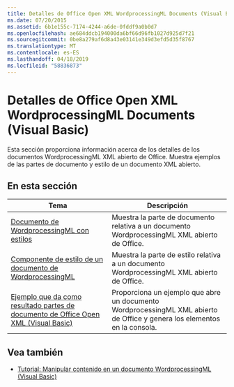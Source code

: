 ```yaml
---
title: Detalles de Office Open XML WordprocessingML Documents (Visual Basic)
ms.date: 07/20/2015
ms.assetid: 6b1e155c-7174-4244-a6de-0fddf9a0b0d7
ms.openlocfilehash: ae684ddcb194000da6bf66d96fb1027d925d7f21
ms.sourcegitcommit: 0be8a279af6d8a43e03141e349d3efd5d35f8767
ms.translationtype: MT
ms.contentlocale: es-ES
ms.lasthandoff: 04/18/2019
ms.locfileid: "58836873"
---
```

# <a name="details-of-office-open-xml-wordprocessingml-documents-visual-basic"></a>Detalles de Office Open XML WordprocessingML Documents (Visual Basic)
Esta sección proporciona información acerca de los detalles de los documentos WordprocessingML XML abierto de Office. Muestra ejemplos de las partes de documento y estilo de un documento XML abierto.  
  
## <a name="in-this-section"></a>En esta sección  
  
|Tema|Descripción|  
|-----------|-----------------|  
|[Documento de WordprocessingML con estilos](../../../../visual-basic/programming-guide/concepts/linq/wordprocessingml-document-with-styles.md)|Muestra la parte de documento relativa a un documento WordprocessingML XML abierto de Office.|  
|[Componente de estilo de un documento de WordprocessingML](../../../../visual-basic/programming-guide/concepts/linq/style-part-of-a-wordprocessingml-document.md)|Muestra la parte de estilo relativa a un documento WordprocessingML XML abierto de Office.|  
|[Ejemplo que da como resultado partes de documento de Office Open XML (Visual Basic)](../../../../visual-basic/programming-guide/concepts/linq/example-that-outputs-office-open-xml-document-parts.md)|Proporciona un ejemplo que abre un documento WordprocessingML XML abierto de Office y genera los elementos en la consola.|  
  
## <a name="see-also"></a>Vea también

- [Tutorial: Manipular contenido en un documento WordprocessingML (Visual Basic)](../../../../visual-basic/programming-guide/concepts/linq/tutorial-manipulating-content-in-a-wordprocessingml-document.md)
